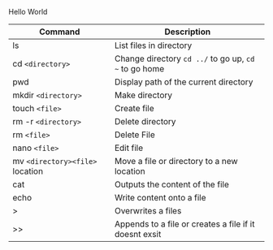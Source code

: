 Hello World

| Command                         | Description                                           |
| ------------------------------- | ----------------------------------------------------- |
| ls                              | List files in directory                               |
| cd `<directory>`                | Change directory `cd ../` to go up, `cd ~` to go home |
| pwd                             | Display path of the current directory                 |
| mkdir `<directory>`             | Make directory                                        |
| touch `<file>`                  | Create file                                           |
| rm -r `<directory>`             | Delete directory                                      |
| rm `<file>`                     | Delete File                                           |
| nano `<file>`                   | Edit file                                             |
| mv `<directory><file>` location | Move a file or directory to a new location            |
| cat                             | Outputs the content of the file                       |
| echo                            | Write content onto a file                             |
| >                               | Overwrites a files                                    |
| >>                              | Appends to a file or creates a file if it doesnt exsit|
